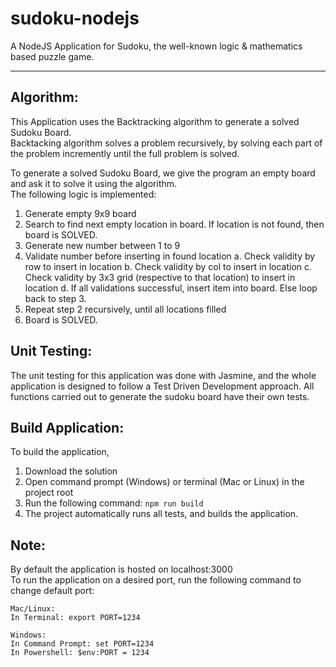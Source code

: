 # sudoku-nodejs
A NodeJS Application for Sudoku, the well-known logic &amp; mathematics based puzzle game.

---

## Algorithm:
This Application uses the Backtracking algorithm to generate a solved Sudoku Board.  
Backtacking algorithm solves a problem recursively, by solving each part of the problem incremently until the full problem is solved.

To generate a solved Sudoku Board, we give the program an empty board and ask it to solve it using the algorithm.  
The following logic is implemented:

1. Generate empty 9x9 board
2. Search to find next empty location in board. If location is not found, then board is SOLVED.
3. Generate new number between 1 to 9
4. Validate number before inserting in found location
  a. Check validity by row to insert in location
  b. Check validity by col to insert in location
  c. Check validity by 3x3 grid (respective to that location) to insert in location
  d. If all validations successful, insert item into board. Else loop back to step 3.
5. Repeat step 2 recursively, until all locations filled
6. Board is SOLVED.


## Unit Testing:
The unit testing for this application was done with Jasmine, and the whole application is designed to follow a Test Driven Development approach. All functions carried out to generate the sudoku board have their own tests.

## Build Application:
To build the application,  
1. Download the solution
2. Open command prompt (Windows) or terminal (Mac or Linux) in the project root
3. Run the following command: `npm run build`
4. The project automatically runs all tests, and builds the application.

## Note:
By default the application is hosted on localhost:3000  
To run the application on a desired port, run the following command to change default port:

```
Mac/Linux:  
In Terminal: export PORT=1234

Windows:  
In Command Prompt: set PORT=1234  
In Powershell: $env:PORT = 1234
```
